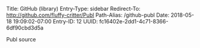 Title: GitHub (library)
Entry-Type: sidebar
Redirect-To: http://github.com/fluffy-critter/Publ
Path-Alias: /github-publ
Date: 2018-05-18 19:09:02-07:00
Entry-ID: 12
UUID: fc16402e-2dd1-4c71-8366-6df90cbd3d5a

Publ source